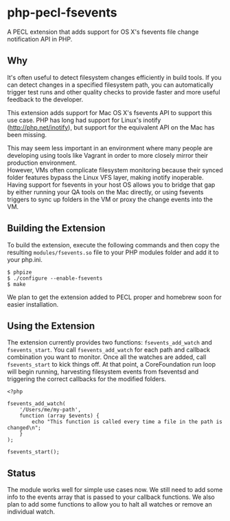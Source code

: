 php-pecl-fsevents
=================

A PECL extension that adds support for OS X's fsevents file change notification API in
PHP.


Why
---

It's often useful to detect filesystem changes efficiently in build tools.  If you can
detect changes in a specified filesystem path, you can automatically trigger test runs
and other quality checks to provide faster and more useful feedback to the developer.

This extension adds support for Mac OS X's fsevents API to support this use case.  PHP
has long had support for Linux's inotify (http://php.net/inotify), but support for the
equivalent API on the Mac has been missing.  

This may seem less important in an environment where many people are developing using 
tools like Vagrant in order to more closely mirror their production environment.  
However, VMs often complicate filesystem monitoring because their synced folder features 
bypass the Linux VFS layer, making inotify inoperable.  Having support for fsevents 
in your host OS allows you to bridge that gap by either running your QA tools on the 
Mac directly, or using fsevents triggers to sync up folders in the VM or proxy the 
change events into the VM.


Building the Extension
----------------------

To build the extension, execute the following commands and then copy the resulting
`modules/fsevents.so` file to your PHP modules folder and add it to your php.ini.

    $ phpize
    $ ./configure --enable-fsevents
    $ make

We plan to get the extension added to PECL proper and homebrew soon for easier
installation.


Using the Extension
-------------------

The extension currently provides two functions: `fsevents_add_watch` and
`fsevents_start`.  You call `fsevents_add_watch` for each path and callback
combination you want to monitor.  Once all the watches are added, call
`fsevents_start` to kick things off.  At that point, a CoreFoundation run
loop will begin running, harvesting filesystem events from fseventsd and 
triggering the correct callbacks for the modified folders.

    <?php

    fsevents_add_watch(
        '/Users/me/my-path',
        function (array $events) {
            echo "This function is called every time a file in the path is changed\n";
        }
    );

    fsevents_start();


Status
------

The module works well for simple use cases now.  We still need to add some info
to the events array that is passed to your callback functions.  We also plan to
add some functions to allow you to halt all watches or remove an individual watch.
